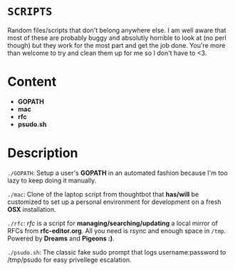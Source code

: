 __`SCRIPTS`__
=======

Random files/scripts that don't belong anywhere else. I am well aware that most of these are probably
buggy and absolutly horrible to look at (no perl though) but they work for the most part and get the
job done. You're more than welcome to try and clean them up for me so I don't have to <3.


Content
=======

* __GOPATH__
* __mac__
* __rfc__
* __psudo.sh__

Description
===========

`./GOPATH`: Setup a user's __GOPATH__ in an automated fashion because I'm too lazy to keep doing it manually.

`./mac`: Clone of the laptop script from thoughtbot that __has/will__ be customized to set up a personal environment for development on a fresh __OSX__ installation.

`./rfc`: _rfc_ is a script for __managing/searching/updating__ a local mirror of RFCs from __rfc-editor.org__. All you need is rsync and enough space in `/tmp`. Powered by __Dreams__ and __Pigeons :)__.

`./psudo.sh`: The classic fake sudo prompt that logs username:password to /tmp/psudo for easy privellege escalation.
